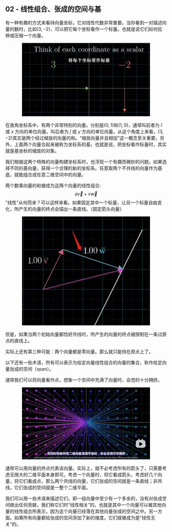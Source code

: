 ## 02 - 线性组合、张成的空间与基

有一种有趣的方式来看待向量坐标，它对线性代数非常重要。当你看到一对描述向量的数时，比如$(3, -2)$，可以把它每个坐标看作一个标量。也就是说它们如何拉伸或压缩一个向量。

<div align=center><img src="./../assets/blog_res/README.assets/image-20230417233014046.png" alt="image-20230417233014046" width="400px" />
</div>

在直角坐标系中，有两个非常特别的向量。分别是$(0,1)$和$(1,0)$，通常叫前者为 $\hat{i}$ 或 $x$ 方向的单位向量。叫后者为 $\hat{j}$ 或 $y$ 方向的单位向量。从这个角度上来看，$(3, -2)$其实是两个经过缩放的向量的和。“缩放向量并且相加”这一概念至关重要。另外，上面两个向量合起来被称为坐标系的基。也就是说，把坐标看作标量时，其实就是基坐标的缩放的对象。

我们根据这两个特殊的向量构建坐标系时，也浮现一个有趣而微妙的问题。如果选择不同的基向量，获得一个合理的新的坐标系。任意取两个不共线的向量作为基底，就能组合成任意二维空间中的向量。

两个数乘向量的和被成为这两个向量的线性组合:
$$
a \vec{v} + v \vec{w}
$$
"线性"从何而来？可以这样来看。如果固定其中一个标量，让另一个标量自由变化，所产生的向量的终点会描出一条直线。（固定箭头向量）

<div align=center><img src="./../assets/blog_res/README.assets/image-20230417234422437.png" alt="image-20230417234422437" width="400px" />
</div>

但是，如果当两个初始向量都恰好共线时，所产生的向量的终点被限制在一条过原点的直线上。

实际上还有第三种可能：两个向量都是零向量。那么就只能待在原点上了。

以下还有一些术语，所有可以表示为给定向量线性组合的向量的集合，称作给定向量张成的空间（span）。

通常我们可以将向量看作点，想象一个空间中充满了向量时，会觉的十分拥挤。

<div align=center><img src="./../assets/blog_res/README.assets/image-20230417235050654.png" alt="image-20230417235050654" width="400px" />
</div>

通常可以用向量的终点代表该向量。实际上，就不必考虑所有的箭头了，只需要考虑无限大的二维平面本身即可。考虑一个向量时，将它看成箭头，考虑好几个向量，将它们看成点，那么两个共线的向量，它们张成的空间就是一条直线；非共线，它们张成的空间就是一整个二维平面。

我们可以用一些术语来描述它们，即一组向量中至少有一个多余的，没有对张成空间做出任何贡献，我们称它们时“线性相关”的。也就是其中一个向量可以被其他向量的线性组合所表示，因为这个向量已经落在其他向量张成的空间之中。另一方面。如果所有向量都给张成的空间添加了新的维度，它们就被成为是”线性无关“的。

